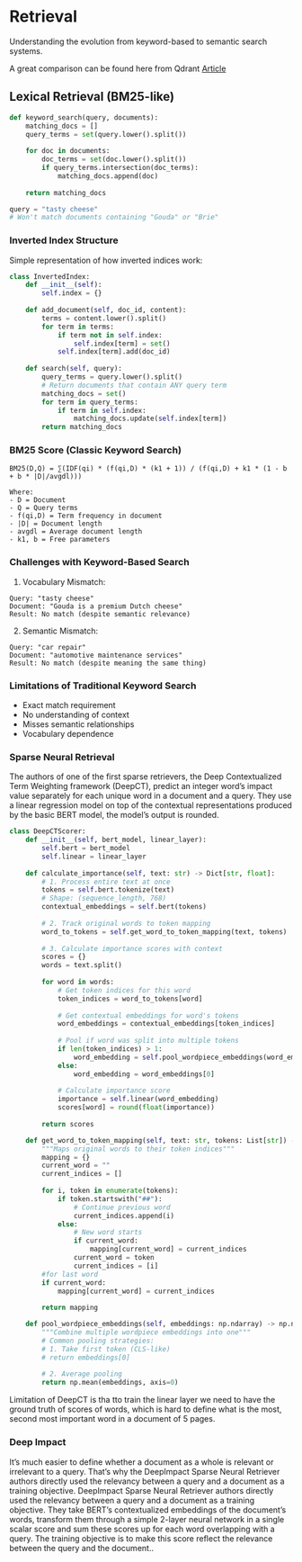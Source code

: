 # Retrieval

Understanding the evolution from keyword-based to semantic search systems.

A great comparison can be found here from Qdrant [Article](https://qdrant.tech/articles/modern-sparse-neural-retrieval/)

## Lexical Retrieval (BM25-like)

```python
def keyword_search(query, documents):
    matching_docs = []
    query_terms = set(query.lower().split())
    
    for doc in documents:
        doc_terms = set(doc.lower().split())
        if query_terms.intersection(doc_terms):  
            matching_docs.append(doc)
    
    return matching_docs

query = "tasty cheese"
# Won't match documents containing "Gouda" or "Brie"
```

### Inverted Index Structure

Simple representation of how inverted indices work:
```python
class InvertedIndex:
    def __init__(self):
        self.index = {}
    
    def add_document(self, doc_id, content):
        terms = content.lower().split()
        for term in terms:
            if term not in self.index:
                self.index[term] = set()
            self.index[term].add(doc_id)
    
    def search(self, query):
        query_terms = query.lower().split()
        # Return documents that contain ANY query term
        matching_docs = set()
        for term in query_terms:
            if term in self.index:
                matching_docs.update(self.index[term])
        return matching_docs
```

### BM25 Score (Classic Keyword Search)

```
BM25(D,Q) = ∑(IDF(qi) * (f(qi,D) * (k1 + 1)) / (f(qi,D) + k1 * (1 - b + b * |D|/avgdl)))

Where:
- D = Document
- Q = Query terms
- f(qi,D) = Term frequency in document
- |D| = Document length
- avgdl = Average document length
- k1, b = Free parameters
```

### Challenges with Keyword-Based Search

1. Vocabulary Mismatch:
```
Query: "tasty cheese"
Document: "Gouda is a premium Dutch cheese"
Result: No match (despite semantic relevance)
```

2. Semantic Mismatch:
```
Query: "car repair"
Document: "automotive maintenance services"
Result: No match (despite meaning the same thing)
```

### Limitations of Traditional Keyword Search

- Exact match requirement
- No understanding of context
- Misses semantic relationships
- Vocabulary dependence


### Sparse Neural Retrieval

The authors of one of the first sparse retrievers, the Deep Contextualized Term Weighting framework (DeepCT), predict an integer word’s impact value separately for each unique word in a document and a query. They use a linear regression model on top of the contextual representations produced by the basic BERT model, the model’s output is rounded.

```python
class DeepCTScorer:
    def __init__(self, bert_model, linear_layer):
        self.bert = bert_model
        self.linear = linear_layer
        
    def calculate_importance(self, text: str) -> Dict[str, float]:
        # 1. Process entire text at once
        tokens = self.bert.tokenize(text)
        # Shape: (sequence_length, 768)
        contextual_embeddings = self.bert(tokens)
        
        # 2. Track original words to token mapping
        word_to_tokens = self.get_word_to_token_mapping(text, tokens)
        
        # 3. Calculate importance scores with context
        scores = {}
        words = text.split()
        
        for word in words:
            # Get token indices for this word
            token_indices = word_to_tokens[word]
            
            # Get contextual embeddings for word's tokens
            word_embeddings = contextual_embeddings[token_indices]
            
            # Pool if word was split into multiple tokens
            if len(token_indices) > 1:
                word_embedding = self.pool_wordpiece_embeddings(word_embeddings)
            else:
                word_embedding = word_embeddings[0]
            
            # Calculate importance score
            importance = self.linear(word_embedding)
            scores[word] = round(float(importance))
            
        return scores

    def get_word_to_token_mapping(self, text: str, tokens: List[str]) -> Dict[str, List[int]]:
        """Maps original words to their token indices"""
        mapping = {}
        current_word = ""
        current_indices = []
        
        for i, token in enumerate(tokens):
            if token.startswith("##"):
                # Continue previous word
                current_indices.append(i)
            else:
                # New word starts
                if current_word:
                    mapping[current_word] = current_indices
                current_word = token
                current_indices = [i]
        #for last word
        if current_word:
            mapping[current_word] = current_indices
            
        return mapping

    def pool_wordpiece_embeddings(self, embeddings: np.ndarray) -> np.ndarray:
        """Combine multiple wordpiece embeddings into one"""
        # Common pooling strategies:
        # 1. Take first token (CLS-like)
        # return embeddings[0]
        
        # 2. Average pooling
        return np.mean(embeddings, axis=0)

```

Limitation of DeepCT is tha tto train the linear layer we need to have the ground truth of scores of words, which is hard to define what is the most, second most important word in a document of 5 pages.

### Deep Impact

It’s much easier to define whether a document as a whole is relevant or irrelevant to a query. That’s why the DeepImpact Sparse Neural Retriever authors directly used the relevancy between a query and a document as a training objective. DeepImpact Sparse Neural Retriever authors directly used the relevancy between a query and a document as a training objective. They take BERT’s contextualized embeddings of the document’s words, transform them through a simple 2-layer neural network in a single scalar score and sum these scores up for each word overlapping with a query.
The training objective is to make this score reflect the relevance between the query and the document..
